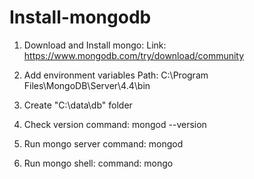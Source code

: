 # Install-mongodb

1. Download and Install mongo:
Link: https://www.mongodb.com/try/download/community

2. Add environment variables
Path: C:\Program Files\MongoDB\Server\4.4\bin

3. Create "C:\data\db" folder

4. Check version
command: mongod --version

5. Run mongo server
command: mongod

6. Run mongo shell:
command: mongo
